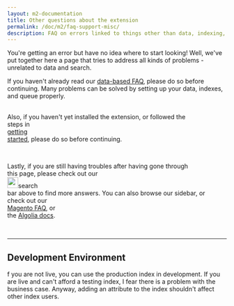 ```yaml
---
layout: m2-documentation
title: Other questions about the extension
permalink: /doc/m2/faq-support-misc/
description: FAQ on errors linked to things other than data, indexing, and queueing
---
```


You're getting an error but have no idea where to start looking! Well, we've put together here a page that tries to address all kinds of problems - unrelated to data and search.

<div class="alert alert-info" style="white-space: pre-wrap">If you haven't already read our <a href="https://community.algolia.com/magento/doc/m2/faq-support-data/">data-based FAQ</a>, please do so before continuing. Many problems can be solved by setting up your data, indexes, and queue properly.

Also, if you haven't yet installed the extension, or followed the steps in <a href="https://community.algolia.com/magento/doc/m2/getting-started/">getting started</a>, please do so before continuing.

Lastly, if you are still having troubles after having gone through this page, please check out our <img style="display:inline-block;width:25px;" src="../../../img/algolia-logo-new.svg" class="img-responsive" alt="">search bar above to find more answers. You can also browse our sidebar, or check out our <a href="https://community.algolia.com/magento/faq/">Magento FAQ</a>, or the <a href="https://www.algolia.com/doc/">Algolia docs</a>.
</div>

---

## Development Environment

f you are not live, you can use the production index in development.
If you are live and can't afford a testing index, I fear there is a problem with the business case.
Anyway, adding an attribute to the index shouldn't affect other index users.
